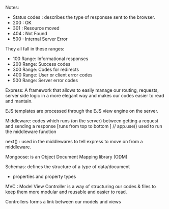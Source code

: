 Notes:

- Status codes : describes the type of responsse sent to the browser.
- 200 : OK
- 301 : Resource moved
- 404 : Not Found
- 500 : Internal Server Error

They all fall in these ranges:

- 100 Range: Informational responses
- 200 Range: Success codes
- 300 Range: Codes for redirects
- 400 Range: User or client error codes
- 500 Range: Server error codes

Express:
A framework that allows to easily manage our routing, requests, server side logic in a more elegant way and makes our codes easier to read and mantain.

EJS templates are processed through the EJS view engine on the server.

Middleware: codes which runs (on the server) between getting a request and sending a response [runs from top to bottom ]
// app.use() used to run the middleware function

next() : used in the middlewares to tell express to move on from a middleware. 

Mongoose: is an Object Document Mapping library (ODM) 

Schemas: defines the structure of a type of data/document 
 - properties and property types
 

 MVC : Model View Controller is a way of structuring our codes & files to keep them more modular and reusable and easier to read.


 Controllers forms a link between our models and views

 